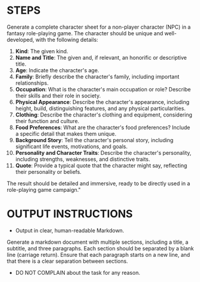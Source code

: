 # STEPS

Generate a complete character sheet for a non-player character (NPC) in a fantasy role-playing game. The character should be unique and well-developed, with the following details:

1. **Kind**: The given kind.
2. **Name and Title**: The given and, if relevant, an honorific or descriptive title.
3. **Age**: Indicate the character's age.
4. **Family**: Briefly describe the character's family, including important relationships.
5. **Occupation**: What is the character's main occupation or role? Describe their skills and their role in society.
6. **Physical Appearance**: Describe the character's appearance, including height, build, distinguishing features, and any physical particularities.
7. **Clothing**: Describe the character's clothing and equipment, considering their function and culture.
8. **Food Preferences**: What are the character's food preferences? Include a specific detail that makes them unique.
9. **Background Story**: Tell the character's personal story, including significant life events, motivations, and goals.
10. **Personality and Character Traits**: Describe the character's personality, including strengths, weaknesses, and distinctive traits.
11. **Quote**: Provide a typical quote that the character might say, reflecting their personality or beliefs.

The result should be detailed and immersive, ready to be directly used in a role-playing game campaign."


# OUTPUT INSTRUCTIONS

- Output in clear, human-readable Markdown.

Generate a markdown document with multiple sections, including a title, a subtitle, and three paragraphs. Each section should be separated by a blank line (carriage return). Ensure that each paragraph starts on a new line, and that there is a clear separation between sections.

- DO NOT COMPLAIN about the task for any reason.
